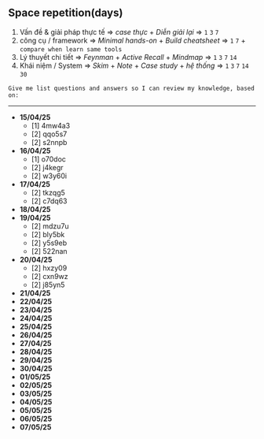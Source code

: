 ## Space repetition(days)

1. Vấn đề & giải pháp thực tế ⇒ *case thực* + *Diễn giải lại* ⇒ `1` `3` `7`
2. công cụ / framework ⇒ *Minimal hands-on* + *Build cheatsheet* ⇒ `1` `7` + `compare when learn same tools`
3. Lý thuyết chi tiết ⇒ *Feynman* + *Active Recall* + *Mindmap* ⇒ `1` `3` `7` `14`
4. Khái niệm / System ⇒ *Skim* + *Note* + *Case study* + *hệ thống* ⇒ `1` `3` `7` `14` `30`

```text
Give me list questions and answers so I can review my knowledge, based on:

```

---

- **15/04/25**
    - [1] 4mw4a3
    - [2] qqo5s7
    - [2] s2nnpb
- **16/04/25**
    - [1] o70doc
    - [2] j4kegr
    - [2] w3y60i
- **17/04/25**
    - [2] tkzqg5
    - [2] c7dq63
- **18/04/25**
- **19/04/25**
    - [2] mdzu7u
    - [2] bly5bk
    - [2] y5s9eb
    - [2] 522nan
- **20/04/25**
    - [2] hxzy09
    - [2] cxn9wz
    - [2] j85yn5
- **21/04/25**
- **22/04/25**
- **23/04/25**
- **24/04/25**
- **25/04/25**
- **26/04/25**
- **27/04/25**
- **28/04/25**
- **29/04/25**
- **30/04/25**
- **01/05/25**
- **02/05/25**
- **03/05/25**
- **04/05/25**
- **05/05/25**
- **06/05/25**
- **07/05/25**
